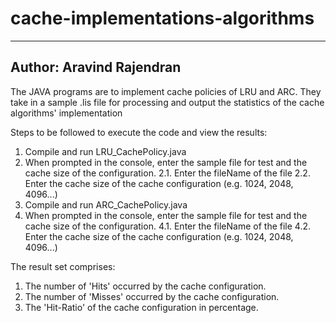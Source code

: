 # cache-implementations-algorithms
------------------------------------
Author: Aravind Rajendran
---------------------------

The JAVA programs are to implement cache policies of LRU and ARC.
They take in a sample .lis file for processing and output the statistics of the cache algorithms' implementation

Steps to be followed to execute the code and view the results:

1. Compile and run LRU_CachePolicy.java
2. When prompted in the console, enter the sample file for test and the cache size of the configuration.
    2.1. Enter the fileName of the file
    2.2. Enter the cache size of the cache configuration (e.g. 1024, 2048, 4096...)
3. Compile and run ARC_CachePolicy.java
4. When prompted in the console, enter the sample file for test and the cache size of the configuration.
    4.1. Enter the fileName of the file
    4.2. Enter the cache size of the cache configuration (e.g. 1024, 2048, 4096...)

The result set comprises:

1. The number of 'Hits' occurred by the cache configuration.
2. The number of 'Misses' occurred by the cache configuration.
3. The 'Hit-Ratio' of the cache configuration in percentage.
